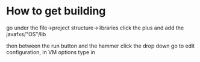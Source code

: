 # How to get building
go under the file->project structure->libraries
click the plus and add the javafxs/"OS"/lib

then between the run button and the hammer click the drop down
go to edit configuration, in VM options type in
